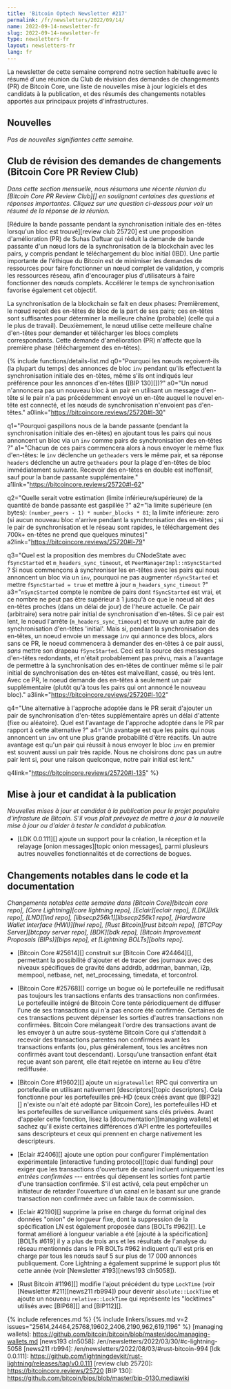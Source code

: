 ```yaml
---
title: 'Bitcoin Optech Newsletter #217'
permalink: /fr/newsletters/2022/09/14/
name: 2022-09-14-newsletter-fr
slug: 2022-09-14-newsletter-fr
type: newsletters-fr
layout: newsletters-fr
lang: fr
---
```

La newsletter de cette semaine comprend notre section habituelle avec le
résumé d'une réunion du Club de révision des demandes de changements (PR)
de Bitcoin Core, une liste de nouvelles mise à jour logiciels et des candidats
à la publication, et des résumés des changements notables apportés aux principaux projets
d'infrastructures.


## Nouvelles

*Pas de nouvelles signifiantes cette semaine.*

## Club de révision des demandes de changements (Bitcoin Core PR Review Club)

*Dans cette section mensuelle, nous résumons une récente réunion du
[Bitcoin Core PR Review Club][] en soulignant certaines des questions et réponses
importantes.  Cliquez sur une question ci-dessous pour voir un résumé de la réponse
de la réunion.*

[Réduire la bande passante pendant la synchronisation initiale des en-têtes
lorsqu'un bloc est trouvé][review club 25720] est une proposition d'amélioration (PR)
de Suhas Daftuar qui réduit la demande de bande passante d'un nœud lors de la synchronisation
de la blockchain avec les pairs, y compris pendant le téléchargement du bloc initial (IBD).
Une partie importante de l'éthique du Bitcoin est de minimiser les demandes de ressources
pour faire fonctionner un nœud complet de validation, y compris les ressources réseau,
afin d'encourager plus d'utilisateurs à faire fonctionner des nœuds complets. Accélérer le temps de
synchronisation favorise également cet objectif.

La synchronisation de la blockchain se fait en deux phases: Premièrement, le nœud
reçoit des en-têtes de bloc de la part de ses pairs; ces en-têtes sont suffisantes
pour déterminer la meilleure chaîne (probable) (celle qui a le plus de travail).
Deuxièmement, le nœud utilise cette meilleure chaîne d'en-têtes pour demander et
télécharger les blocs complets correspondants.
Cette demande d'amélioration (PR) n'affecte que la première phase (téléchargement
des en-têtes).

{% include functions/details-list.md
  q0="Pourquoi les nœuds reçoivent-ils (la plupart du temps) des annonces de bloc `inv`
  pendant qu'ils effectuent la synchronisation initiale des en-têtes, même s'ils ont indiqués
  leur préférence pour les annonces d'en-têtes ([BIP 130][])?"
  a0="Un nœud n'annoncera pas un nouveau bloc à un pair en utilisant un message d'en-tête
  si le pair n'a pas précédemment envoyé un en-tête auquel le nouvel en-tête est connecté,
  et les nœuds de synchronisation n'envoient pas d'en-têtes."
  a0link="https://bitcoincore.reviews/25720#l-30"

  q1="Pourquoi gaspillons nous de la bande passante (pendant la synchronisation initiale
  des en-têtes) en ajoutant tous les pairs qui nous annoncent un bloc via un `inv`
  comme pairs de synchronisation des en-têtes ?"
  a1="Chacun de ces pairs commencera alors à nous envoyer le même flux d'en-têtes:
  le `inv` déclenche un `getheaders` vers le même pair, et sa réponse `headers` déclenche
  un autre `getheaders` pour la plage d'en-têtes de bloc immédiatement suivante. Recevoir
  des en-têtes en double est inoffensif, sauf pour la bande passante supplémentaire."
  a1link="https://bitcoincore.reviews/25720#l-62"

  q2="Quelle serait votre estimation (limite inférieure/supérieure) de la quantité de bande
  passante est gaspillée ?"
  a2="la limite supérieure (en bytes): `(number_peers - 1) * number_blocks * 81`;
  la limite inférieure: zero (si aucun nouveau bloc n'arrive pendant la synchronisation des
  en-têtes ; si le pair de synchronisation et le réseau sont rapides, le téléchargement des 700k+
  en-têtes ne prend que quelques minutes)"
  a2link="https://bitcoincore.reviews/25720#l-79"

  q3="Quel est la proposition des membres du CNodeState avec `fSyncStarted` et `m_headers_sync_timeout`,
  et `PeerManagerImpl::nSyncStarted` ?
  Si nous commençons à synchroniser les en-têtes avec les pairs qui nous annoncent un bloc
  via un `inv`, pourquoi ne pas augmenter `nSyncStarted` et mettre `fSyncStarted = true`
  et mettre à jour `m_headers_sync_timeout` ?"
  a3="`nSyncStarted` compte le nombre de pairs dont `fSyncStarted` est vrai, et ce nombre
  ne peut pas être supérieur à 1 jusqu'à ce que le noeud ait des en-têtes proches (dans un délai de jour)
  de l'heure actuelle. Ce pair (arbitraire) sera notre pair initial de synchronisation d'en-têtes.
  Si ce pair est lent, le noeud l'arrête (`m_headers_sync_timeout`) et trouve un autre pair de
  synchronisation d'en-têtes 'initial'. Mais si, pendant la synchronisation des en-têtes, un noeud
  envoie un message `inv` qui annonce des blocs, alors sans ce PR, le noeud commencera à demander des
  en-têtes à ce pair aussi, _sans_ mettre son drapeau `fSyncStarted`. Ceci est la source des messages
  d'en-têtes redondants, et n'était probablement pas prévu, mais a l'avantage de permettre à la
  synchronisation des en-têtes de continuer même si le pair initial de synchronisation des en-têtes est
  malveillant, cassé, ou très lent. Avec ce PR, le noeud demande des en-têtes à seulement _un_ pair
  supplémentaire (plutôt qu'à tous les pairs qui ont annoncé le nouveau bloc)."
  a3link="https://bitcoincore.reviews/25720#l-102"

  q4="Une alternative à l'approche adoptée dans le PR serait d'ajouter un pair de synchronisation
  d'en-têtes supplémentaire après un délai d'attente (fixe ou aléatoire). Quel est l'avantage
  de l'approche adoptée dans le PR par rapport à cette alternative ?"
  a4="Un avantage est que les pairs qui nous annoncent un `inv` ont une plus grande probabilité
  d'être réactifs. Un autre avantage est qu'un pair qui réussit à nous envoyer le bloc `inv`
  en premier est souvent aussi un pair très rapide. Nous ne choisirons donc pas un autre pair
  lent si, pour une raison quelconque, notre pair initial est lent."

  q4link="https://bitcoincore.reviews/25720#l-135"
%}

## Mise à jour et candidat à la publication

*Nouvelles mises à jour et candidat à la publication pour le projet populaire d'infrasture
de Bitcoin. S'il vous plait prévoyez de mettre à jour à la nouvelle mise à jour ou d'aider
à tester le candidat à publication.*

- [LDK 0.0.111][] ajoute un support pour la création, la réception et la relayage
  [onion messages][topic onion messages], parmi plusieurs autres nouvelles fonctionnalités
  et de corrections de bogues.

## Changements notables dans le code et la documentation

*Changements notables cette semaine dans [Bitcoin Core][bitcoin core repo], [Core
Lightning][core lightning repo], [Eclair][eclair repo], [LDK][ldk repo],
[LND][lnd repo], [libsecp256k1][libsecp256k1 repo], [Hardware Wallet
Interface (HWI)][hwi repo], [Rust Bitcoin][rust bitcoin repo], [BTCPay
Server][btcpay server repo], [BDK][bdk repo], [Bitcoin Improvement
Proposals (BIPs)][bips repo], et [Lightning BOLTs][bolts repo].*

- [Bitcoin Core #25614][] construit sur [Bitcoin Core #24464][], permettant
  la possibilité d'ajouter et de tracer des journaux avec des niveaux spécifiques
  de gravité dans addrdb, addrman, banman, i2p, mempool, netbase, net, net_processing,
  timedata, et torcontrol.

- [Bitcoin Core #25768][] corrige un bogue où le portefeuille ne rediffusait
pas toujours les transactions enfants des transactions non confirmées.
Le portefeuille intégré de Bitcoin Core tente périodiquement de diffuser l'une
de ses transactions qui n'a pas encore été confirmée. Certaines de ces
transactions peuvent dépenser les sorties d'autres transactions non confirmées.
Bitcoin Core mélangeait l'ordre des transactions avant de les envoyer à un autre
sous-système Bitcoin Core qui s'attendait à recevoir des transactions parentes
non confirmées avant les transactions enfants (ou, plus généralement, tous les
ancêtres non confirmés avant tout descendant). Lorsqu'une transaction enfant
était reçue avant son parent, elle était rejetée en interne au lieu d'être rediffusée.

- [Bitcoin Core #19602][] ajoute un `migratewallet` RPC qui convertira un portefeuille
en utilisant nativement [descriptors][topic descriptors]. Cela fonctionne pour
les portefeuilles pré-HD (ceux créés avant que [BIP32][] n'existe ou n'ait été adopté
par Bitcoin Core), les portefeuilles HD et les portefeuilles de surveillance uniquement
sans clés privées. Avant d'appeler cette fonction, lisez la [documentation][managing wallets]
et sachez qu'il existe certaines différences d'API entre les portefeuilles sans descripteurs
et ceux qui prennent en charge nativement les descripteurs.

<!-- TODO:harding to separate dual funding from interactive funding -->

- [Eclair #2406][] ajoute une option pour configurer l'implémentation expérimentale
  [interactive funding protocol][topic dual funding] pour exiger que les transactions
  d'ouverture de canal incluent uniquement les *entrées confirmées* --- entrées qui
  dépensent les sorties font partie d'une transaction confirmée. S'il est activé,
  cela peut empêcher un initiateur de retarder l'ouverture d'un canal en le basant
  sur une grande transaction non confirmée avec un faible taux de commission.

- [Eclair #2190][] supprime la prise en charge du format original des données "onion"
de longueur fixe, dont la suppression de la spécification LN est également proposée
dans [BOLTs #962][].  Le format amélioré à longueur variable a été [ajouté à la
spécification][BOLTs #619] il y a plus de trois ans et les résultats de l'analyse du
réseau mentionnés dans le PR BOLTs #962 indiquent qu'il est pris en charge par tous
les nœuds sauf 5 sur plus de 17 000 annoncés publiquement.  Core Lightning a également
supprimé le support plus tôt cette année (voir [Newsletter #193][news193 cln5058]).

- [Rust Bitcoin #1196][] modifie l'ajout précédent du type  `LockTime`
(voir [Newsletter #211][news211 rb994]) pour devenir `absolute::LockTime`
et ajoute un nouveau `relative::LockTime` qui représente les "locktimes" utilisés
avec [BIP68][] and [BIP112][].

{% include references.md %}
{% include linkers/issues.md v=2 issues="25614,24464,25768,19602,2406,2190,962,619,1196" %}
[managing wallets]: https://github.com/bitcoin/bitcoin/blob/master/doc/managing-wallets.md
[news193 cln5058]: /en/newsletters/2022/03/30/#c-lightning-5058
[news211 rb994]: /en/newsletters/2022/08/03/#rust-bitcoin-994
[ldk 0.0.111]: https://github.com/lightningdevkit/rust-lightning/releases/tag/v0.0.111
[review club 25720]: https://bitcoincore.reviews/25720
[BIP 130]: https://github.com/bitcoin/bips/blob/master/bip-0130.mediawiki
